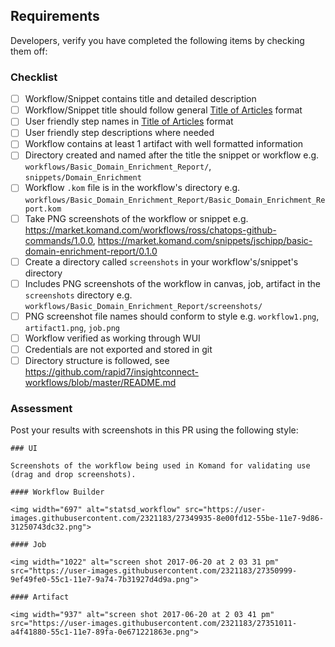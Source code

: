 ## Requirements

Developers, verify you have completed the following items by checking them off:

### Checklist
- [ ] Workflow/Snippet contains title and detailed description
- [ ] Workflow/Snippet title should follow general [Title of Articles](http://grammar.yourdictionary.com/capitalization/rules-for-capitalization-in-titles.html) format
- [ ] User friendly step names in [Title of Articles](http://grammar.yourdictionary.com/capitalization/rules-for-capitalization-in-titles.html) format
- [ ] User friendly step descriptions where needed
- [ ] Workflow contains at least 1 artifact with well formatted information
- [ ] Directory created and named after the title the snippet or workflow e.g. `workflows/Basic_Domain_Enrichment_Report/`, `snippets/Domain_Enrichment`
- [ ] Workflow `.kom` file is in the workflow's directory e.g. `workflows/Basic_Domain_Enrichment_Report/Basic_Domain_Enrichment_Report.kom`
- [ ] Take PNG screenshots of the workflow or snippet e.g.  https://market.komand.com/workflows/ross/chatops-github-commands/1.0.0, https://market.komand.com/snippets/jschipp/basic-domain-enrichment-report/0.1.0
- [ ] Create a directory called `screenshots` in your workflow's/snippet's directory
- [ ] Includes PNG screenshots of the workflow in canvas, job, artifact in the `screenshots` directory e.g.  `workflows/Basic_Domain_Enrichment_Report/screenshots/`
- [ ] PNG screenshot file names should conform to style e.g. `workflow1.png`, `artifact1.png`, `job.png`
- [ ] Workflow verified as working through WUI
- [ ] Credentials are not exported and stored in git
- [ ] Directory structure is followed, see https://github.com/rapid7/insightconnect-workflows/blob/master/README.md

### Assessment

Post your results with screenshots in this PR using the following style:

```
### UI

Screenshots of the workflow being used in Komand for validating use (drag and drop screenshots).

#### Workflow Builder

<img width="697" alt="statsd_workflow" src="https://user-images.githubusercontent.com/2321183/27349935-8e00fd12-55be-11e7-9d86-31250743dc32.png">

#### Job

<img width="1022" alt="screen shot 2017-06-20 at 2 03 31 pm" src="https://user-images.githubusercontent.com/2321183/27350999-9ef49fe0-55c1-11e7-9a74-7b31927d4d9a.png">

#### Artifact

<img width="937" alt="screen shot 2017-06-20 at 2 03 41 pm" src="https://user-images.githubusercontent.com/2321183/27351011-a4f41880-55c1-11e7-89fa-0e671221863e.png">
```
